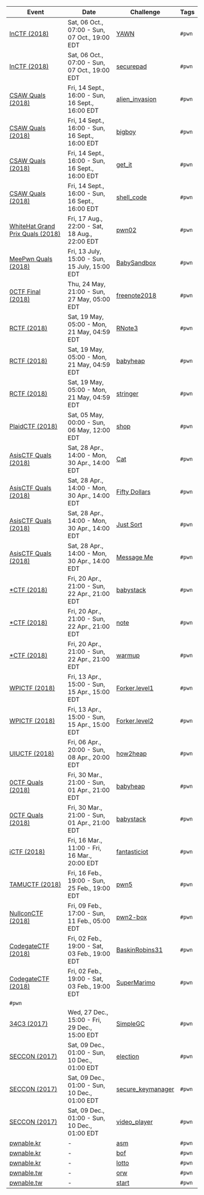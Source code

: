 | Event | Date | Challenge | Tags |
|-------|------|-----------|------|
| [InCTF (2018)](https://ctftime.org/event/662) | Sat, 06 Oct., 07:00  - Sun, 07 Oct., 19:00 EDT | [YAWN](InCTF/2018/YAWN) | `#pwn` |
| [InCTF (2018)](https://ctftime.org/event/662) | Sat, 06 Oct., 07:00  - Sun, 07 Oct., 19:00 EDT | [securepad](InCTF/2018/securepad) | `#pwn` |
| [CSAW Quals (2018)](https://ctftime.org/event/633) | Fri, 14 Sept., 16:00  - Sun, 16 Sept., 16:00 EDT | [alien_invasion](CSAWQuals/2018/alien_invasion) | `#pwn` |
| [CSAW Quals (2018)](https://ctftime.org/event/633) | Fri, 14 Sept., 16:00  - Sun, 16 Sept., 16:00 EDT | [bigboy](CSAWQuals/2018/bigboy) | `#pwn` |
| [CSAW Quals (2018)](https://ctftime.org/event/633) | Fri, 14 Sept., 16:00  - Sun, 16 Sept., 16:00 EDT | [get_it](CSAWQuals/2018/get_it) | `#pwn` |
| [CSAW Quals (2018)](https://ctftime.org/event/633) | Fri, 14 Sept., 16:00  - Sun, 16 Sept., 16:00 EDT | [shell_code](CSAWQuals/2018/shell_code) | `#pwn` |
| [WhiteHat Grand Prix Quals (2018)](https://ctftime.org/event/656) | Fri, 17 Aug., 22:00  - Sat, 18 Aug., 22:00 EDT | [pwn02](WhiteHatGrandPrixQuals/2018/pwn02) | `#pwn` |
| [MeePwn Quals (2018)](https://ctftime.org/event/625) | Fri, 13 July, 15:00  - Sun, 15 July, 15:00 EDT | [BabySandbox](MeePwnQuals/2018/BabySandbox) | `#pwn` |
| [0CTF Final (2018)](https://ctftime.org/event/558) | Thu, 24 May, 21:00  - Sun, 27 May, 05:00 EDT | [freenote2018](0CTFFinal/2018/freenote2018) | `#pwn` |
| [RCTF (2018)](https://ctftime.org/event/624) | Sat, 19 May, 05:00  - Mon, 21 May, 04:59 EDT | [RNote3](RCTF/2018/RNote3) | `#pwn` |
| [RCTF (2018)](https://ctftime.org/event/624) | Sat, 19 May, 05:00  - Mon, 21 May, 04:59 EDT | [babyheap](RCTF/2018/babyheap) | `#pwn` |
| [RCTF (2018)](https://ctftime.org/event/624) | Sat, 19 May, 05:00  - Mon, 21 May, 04:59 EDT | [stringer](RCTF/2018/stringer) | `#pwn` |
| [PlaidCTF (2018)](https://ctftime.org/event/617) | Sat, 05 May, 00:00  - Sun, 06 May, 12:00 EDT | [shop](PlaidCTF/2018/shop) | `#pwn` |
| [AsisCTF Quals (2018)](https://ctftime.org/event/568) | Sat, 28 Apr., 14:00  - Mon, 30 Apr., 14:00 EDT | [Cat](AsisCTFQuals/2018/Cat) | `#pwn` |
| [AsisCTF Quals (2018)](https://ctftime.org/event/568) | Sat, 28 Apr., 14:00  - Mon, 30 Apr., 14:00 EDT | [Fifty Dollars](AsisCTFQuals/2018/Fifty_Dollars) | `#pwn` |
| [AsisCTF Quals (2018)](https://ctftime.org/event/568) | Sat, 28 Apr., 14:00  - Mon, 30 Apr., 14:00 EDT | [Just Sort](AsisCTFQuals/2018/Just_Sort) | `#pwn` |
| [AsisCTF Quals (2018)](https://ctftime.org/event/568) | Sat, 28 Apr., 14:00  - Mon, 30 Apr., 14:00 EDT | [Message Me](AsisCTFQuals/2018/Message_Me) | `#pwn` |
| [\*CTF (2018)](https://ctftime.org/event/614/) | Fri, 20 Apr., 21:00  - Sun, 22 Apr., 21:00 EDT | [babystack](StarCTF/2018/babystack) | `#pwn` |
| [\*CTF (2018)](https://ctftime.org/event/614/) | Fri, 20 Apr., 21:00  - Sun, 22 Apr., 21:00 EDT | [note](StarCTF/2018/note) | `#pwn` |
| [\*CTF (2018)](https://ctftime.org/event/614/) | Fri, 20 Apr., 21:00  - Sun, 22 Apr., 21:00 EDT | [warmup](StarCTF/2018/warmup) | `#pwn` |
| [WPICTF (2018)](https://ctftime.org/event/600) | Fri, 13 Apr., 15:00  - Sun, 15 Apr., 15:00 EDT | [Forker.level1](WPICTF/2018/Forker.level1) | `#pwn` |
| [WPICTF (2018)](https://ctftime.org/event/600) | Fri, 13 Apr., 15:00  - Sun, 15 Apr., 15:00 EDT | [Forker.level2](WPICTF/2018/Forker.level2) | `#pwn` |
| [UIUCTF (2018)](https://ctftime.org/event/587) | Fri, 06 Apr., 20:00  - Sun, 08 Apr., 20:00 EDT | [how2heap](UIUCTF/2018/how2heap) | `#pwn` |
| [0CTF Quals (2018)](https://ctftime.org/event/557) | Fri, 30 Mar., 21:00  - Sun, 01 Apr., 21:00 EDT | [babyheap](0CTFQuals/2018/babyheap) | `#pwn` |
| [0CTF Quals (2018)](https://ctftime.org/event/557) | Fri, 30 Mar., 21:00  - Sun, 01 Apr., 21:00 EDT | [babystack](0CTFQuals/2018/babystack) | `#pwn` |
| [iCTF (2018)](https://ctftime.org/event/567) | Fri, 16 Mar., 11:00  - Fri, 16 Mar., 20:00 EDT | [fantasticiot](iCTF/2018/fantasticiot) | `#pwn` |
| [TAMUCTF (2018)](https://ctftime.org/event/559) | Fri, 16 Feb., 19:00  - Sun, 25 Feb., 19:00 EDT | [pwn5](TAMUCTF/2018/pwn5) | `#pwn` |
| [NullconCTF (2018)](https://ctftime.org/event/566) | Fri, 09 Feb., 17:00  - Sun, 11 Feb., 05:00 EDT | [pwn2-box](NullconCTF/2018/pwn2-box) | `#pwn` |
| [CodegateCTF (2018)](https://ctftime.org/event/542) | Fri, 02 Feb., 19:00  - Sat, 03 Feb., 19:00 EDT | [BaskinRobins31](CodegateCTF/2018/BaskinRobins31) | `#pwn` |
| [CodegateCTF (2018)](https://ctftime.org/event/542) | Fri, 02 Feb., 19:00  - Sat, 03 Feb., 19:00 EDT | [SuperMarimo](CodegateCTF/2018/Super_Marimo) | `#pwn` |
| `#pwn` |
| [34C3 (2017)](https://ctftime.org/event/544) | Wed, 27 Dec., 15:00  - Fri, 29 Dec., 15:00 EDT | [SimpleGC](34C3/2017/SimpleGC) | `#pwn` |
| [SECCON (2017)](https://ctftime.org/event/512) | Sat, 09 Dec., 01:00  - Sun, 10 Dec., 01:00 EDT | [election](SECCON/2017/election) | `#pwn` |
| [SECCON (2017)](https://ctftime.org/event/512) | Sat, 09 Dec., 01:00  - Sun, 10 Dec., 01:00 EDT | [secure_keymanager](SECCON/2017/secure_keymanager) | `#pwn` |
| [SECCON (2017)](https://ctftime.org/event/512) | Sat, 09 Dec., 01:00  - Sun, 10 Dec., 01:00 EDT | [video_player](SECCON/2017/video_player) | `#pwn` | [CSAW Quals (2017)](https://ctftime.org/event/488) | Fri, 15 Sept., 16:00  - Sun, 17 Sept., 16:00 EDT | [SCV](CSAWQuals/2017/SCV) | `#pwn` |
| [pwnable.kr](http://pwnable.kr/) | - | [asm](pwnable.kr/asm) | `#pwn` |
| [pwnable.kr](http://pwnable.kr/) | - | [bof](pwnable.kr/bof) | `#pwn` |
| [pwnable.kr](http://pwnable.kr/) | - | [lotto](pwnable.kr/lotto) | `#pwn` |
| [pwnable.tw](https://pwnable.tw/) | - | [orw](pwnable.tw/orw) | `#pwn` |
| [pwnable.tw](https://pwnable.tw/) | - | [start](pwnable.tw/start) | `#pwn` |
